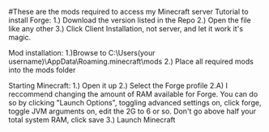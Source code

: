 #These are the mods required to access my Minecraft server
Tutorial to install Forge:
1.) Download the version listed in the Repo
2.) Open the file like any other
3.) Click Client Installation, not server, and let it work it's magic.

Mod installation:
1.)Browse to C:\Users\(your username)\AppData\Roaming\.minecraft\mods
2.) Place all required mods into the mods folder

Starting Minecraft:
1.) Open it up
2.) Select the Forge profile
  2.A) I reccommend changing the amount of RAM available for Forge. You can do so by clicking "Launch Options", toggling advanced settings on, click forge, toggle JVM arguments on, edit the 2G to 6 or so. Don't go above half your total system RAM, click save
3.) Launch Minecraft
